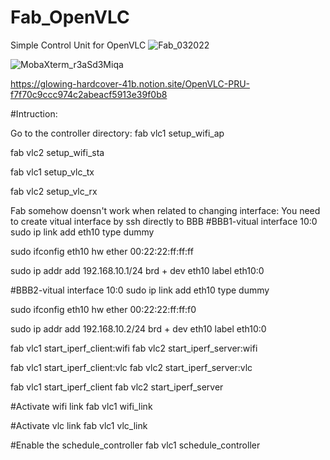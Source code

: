 # Fab_OpenVLC
 Simple Control Unit for OpenVLC
![Fab_032022](https://user-images.githubusercontent.com/34347264/157898242-750527c6-efe0-4af6-8d1d-eb9a4eeefd6a.png)

![MobaXterm_r3aSd3Miqa](https://user-images.githubusercontent.com/34347264/157898274-9802bb1f-b001-4f71-b3f0-d30647b6240f.png)

https://glowing-hardcover-41b.notion.site/OpenVLC-PRU-f7f70c9ccc974c2abeacf5913e39f0b8

#Intruction:

Go to the controller directory:
fab vlc1 setup_wifi_ap

fab vlc2 setup_wifi_sta

fab vlc1 setup_vlc_tx

fab vlc2 setup_vlc_rx

Fab somehow doensn't work when related to changing interface: You need to create vitual interface by ssh directly to BBB
#BBB1-vitual interface 10:0
sudo ip link add eth10 type dummy

sudo ifconfig eth10 hw ether 00:22:22:ff:ff:ff

sudo ip addr add 192.168.10.1/24 brd + dev eth10 label eth10:0

#BBB2-vitual interface 10:0
sudo ip link add eth10 type dummy

sudo ifconfig eth10 hw ether 00:22:22:ff:ff:f0

sudo ip addr add 192.168.10.2/24 brd + dev eth10 label eth10:0



fab vlc1 start_iperf_client:wifi
fab vlc2 start_iperf_server:wifi

fab vlc1 start_iperf_client:vlc
fab vlc2 start_iperf_server:vlc

fab vlc1 start_iperf_client
fab vlc2 start_iperf_server

#Activate wifi link
fab vlc1 wifi_link

#Activate vlc link
fab vlc1 vlc_link

#Enable the schedule_controller
fab vlc1 schedule_controller
